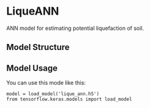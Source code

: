 # LiqueANN

ANN model for estimating potential liquefaction of soil.

## Model Structure



## Model Usage

You can use this mode like this:

```
model = load_model('lique_ann.h5')
from tensorflow.keras.models import load_model
```
